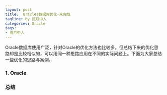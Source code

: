 ```yaml
---
layout: post
title:  Oracles数据库优化-未完成
tagline: by 揽月中人
categories: Oracle
tags:
- 揽月中人
---
```

Oracle数据库使用广泛，针对Oracle的优化方法也比较多。但总结下来的优化思路却是比较相似的，可以用同一种思路应用在不同的实际问题上。下面为大家总结一些优化的思路与案例。
<!--more-->

### 1. Oracle 



### 总结

